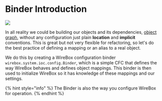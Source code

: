 # Binder Introduction

![](<../../.gitbook/assets/binderIntro\_WireBoxBinder (1) (1).jpg>)

In all reality we could be building our objects and its dependencies, [object graph](http://en.wikipedia.org/wiki/Object\_graph), without any configuration just plain **location** and **implicit** conventions. This is great but not very flexible for refactoring, so let's do the best practice of defining a mapping or an alias to a real object.

We do this by creating a WireBox configuration binder `wirebox.system.ioc.config.Binder`, which is a simple CFC that defines the way WireBox behaves and defines object mappings. This binder is then used to initialize WireBox so it has knowledge of these mappings and our settings.

{% hint style="info" %}
The Binder is also the way you configure WireBox for operation.
{% endhint %}
